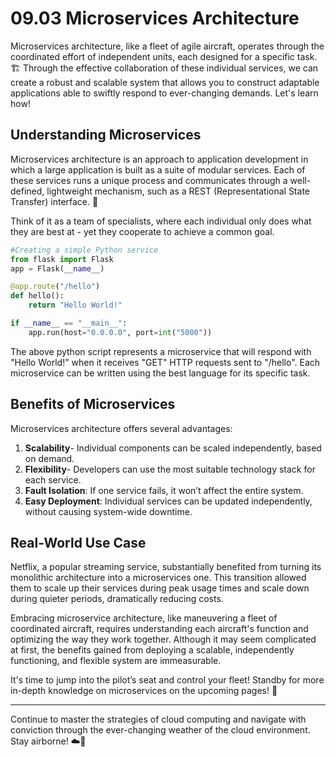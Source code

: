 # 09.03 Microservices Architecture

Microservices architecture, like a fleet of agile aircraft, operates through the coordinated effort of independent units, each designed for a specific task. 🏗️ Through the effective collaboration of these individual services, we can create a robust and scalable system that allows you to construct adaptable applications able to swiftly respond to ever-changing demands. Let's learn how! 

## Understanding Microservices

Microservices architecture is an approach to application development in which a large application is built as a suite of modular services. Each of these services runs a unique process and communicates through a well-defined, lightweight mechanism, such as a REST (Representational State Transfer) interface. 📶 

Think of it as a team of specialists, where each individual only does what they are best at - yet they cooperate to achieve a common goal. 

```python
#Creating a simple Python service
from flask import Flask
app = Flask(__name__)

@app.route("/hello")
def hello():
    return "Hello World!"

if __name__ == "__main__":
    app.run(host="0.0.0.0", port=int("5000"))
```

The above python script represents a microservice that will respond with "Hello World!" when it receives "GET" HTTP requests sent to "/hello". Each microservice can be written using the best language for its specific task.

## Benefits of Microservices

Microservices architecture offers several advantages:

1. **Scalability**- Individual components can be scaled independently, based on demand. 
2. **Flexibility**- Developers can use the most suitable technology stack for each service.
3. **Fault Isolation**: If one service fails, it won’t affect the entire system.
4. **Easy Deployment**: Individual services can be updated independently, without causing system-wide downtime.

## Real-World Use Case

Netflix, a popular streaming service, substantially benefited from turning its monolithic architecture into a microservices one. This transition allowed them to scale up their services during peak usage times and scale down during quieter periods, dramatically reducing costs.

Embracing microservice architecture, like maneuvering a fleet of coordinated aircraft, requires understanding each aircraft's function and optimizing the way they work together. Although it may seem complicated at first, the benefits gained from deploying a scalable, independently functioning, and flexible system are immeasurable.

It's time to jump into the pilot’s seat and control your fleet! Standby for more in-depth knowledge on microservices on the upcoming pages! 🚀

---

Continue to master the strategies of cloud computing and navigate with conviction through the ever-changing weather of the cloud environment. Stay airborne! ☁️🌟